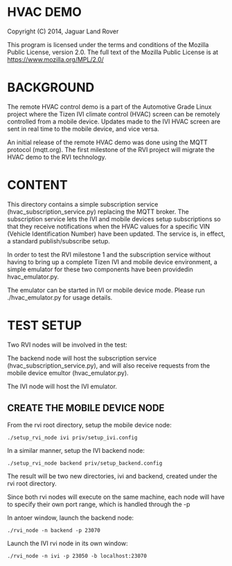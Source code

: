 # HVAC DEMO


Copyright (C) 2014, Jaguar Land Rover

This program is licensed under the terms and conditions of the Mozilla
Public License, version 2.0.  The full text of the Mozilla Public
License is at https://www.mozilla.org/MPL/2.0/

# BACKGROUND
The remote HVAC control demo is a part of the Automotive Grade Linux
project where the Tizen IVI climate control (HVAC) screen can be
remotely controlled from a mobile device. Updates made to the IVI HVAC
screen are sent in real time to the mobile device, and vice versa.

An initial release of the remote HVAC demo was done using the MQTT
protocol (mqtt.org). The first milestone of the RVI project will
migrate the HVAC demo to the RVI technology.

# CONTENT
This directory contains a simple subscription service
(hvac\_subscription\_service.py) replacing the MQTT broker. The
subscription service lets the IVI and mobile devices setup
subscriptions so that they receive notifications when the HVAC values
for a specific VIN (Vehicle Identification Number) have been
updated. The service is, in effect, a standard publish/subscribe
setup. 

In order to test the RVI milestone 1 and the subscription service
without having to bring up a complete Tizen IVI and mobile device
environment, a simple emulator for these two components have been
providedin hvac_emulator.py.

The emulator can be started in IVI or mobile device mode. Please run
./hvac_emulator.py for usage details.

# TEST SETUP

Two RVI nodes will be involved in the test:

The backend node will host the subscription service (hvac\_subscription\_service.py), and will also
receive requests from the mobile device emultor (hvac_emulator.py). 

The IVI node will host the IVI emulator.

## CREATE THE MOBILE DEVICE NODE

From the rvi root directory, setup the mobile device node:

    ./setup_rvi_node ivi priv/setup_ivi.config

In a similar manner, setup the IVI backend node:

    ./setup_rvi_node backend priv/setup_backend.config

The result will be two new directories, ivi and backend, created under the rvi root directory.

Since both rvi nodes will execute on the same machine, each node will have to specify their
own port range, which is handled through the -p 


In antoer window, launch the backend node:


	./rvi_node -n backend -p 23070 
	

Launch the IVI rvi node in its own window:

	./rvi_node -n ivi -p 23050 -b localhost:23070



